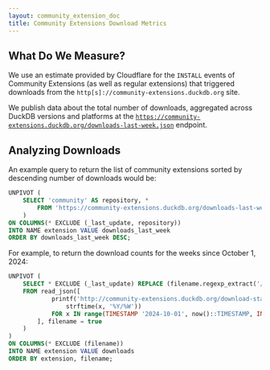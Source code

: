 ```yaml
---
layout: community_extension_doc
title: Community Extensions Download Metrics
---
```


## What Do We Measure?

We use an estimate provided by Cloudflare for the `INSTALL` events of Community Extensions (as well as regular extensions) that triggered downloads from the `http[s]://community-extensions.duckdb.org` site.

We publish data about the total number of downloads, aggregated across DuckDB versions and platforms at the [`https://community-extensions.duckdb.org/downloads-last-week.json`](https://community-extensions.duckdb.org/downloads-last-week.json) endpoint.

## Analyzing Downloads

An example query to return the list of community extensions sorted by descending number of downloads would be:

```sql
UNPIVOT (
    SELECT 'community' AS repository, *
        FROM 'https://community-extensions.duckdb.org/downloads-last-week.json'
    )
ON COLUMNS(* EXCLUDE (_last_update, repository))
INTO NAME extension VALUE downloads_last_week
ORDER BY downloads_last_week DESC;
```

For example, to return the download counts for the weeks since October 1, 2024:

```sql
UNPIVOT (
    SELECT * EXCLUDE (_last_update) REPLACE (filename.regexp_extract('/(\d+/\d+)\.json', 1) AS filename)
    FROM read_json([
            printf('http://community-extensions.duckdb.org/download-stats-weekly/%s.json',
                strftime(x, '%Y/%W'))
            FOR x IN range(TIMESTAMP '2024-10-01', now()::TIMESTAMP, INTERVAL 1 WEEK)
        ], filename = true
    )
)
ON COLUMNS(* EXCLUDE (filename))
INTO NAME extension VALUE downloads
ORDER BY extension, filename;
```
